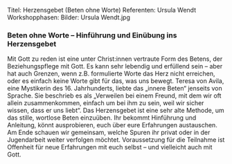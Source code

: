 Titel: Herzensgebet (Beten ohne Worte)
Referenten: Ursula Wendt
Workshopphasen: 
Bilder: Ursula Wendt.jpg

### Beten ohne Worte – Hinführung und Einübung ins Herzensgebet

Mit Gott zu reden ist eine unter Christ:innen vertraute Form des Betens, der Beziehungspflege mit Gott. Es kann sehr lebendig und erfüllend sein – aber hat auch Grenzen, wenn z.B. formulierte Worte das Herz nicht erreichen, oder es einfach keine Worte gibt für das, was uns bewegt. Teresa von Avila, eine Mystikerin des 16. Jahrhunderts, liebte das „innere Beten“ jenseits von Sprache. Sie beschrieb es als „Verweilen bei einem Freund, mit dem wir oft allein zusammenkommen, einfach um bei ihm zu sein, weil wir sicher wissen, dass er uns liebt“. Das Herzensgebet ist eine sehr alte Methode, um das stille, wortlose Beten einzuüben. Ihr bekommt Hinführung und Anleitung, könnt ausprobieren, euch über eure Erfahrungen austauschen. Am Ende schauen wir gemeinsam, welche Spuren ihr privat oder in der Jugendarbeit weiter verfolgen möchtet. Voraussetzung für die Teilnahme ist Offenheit für neue Erfahrungen mit euch selbst – und vielleicht auch mit Gott.
